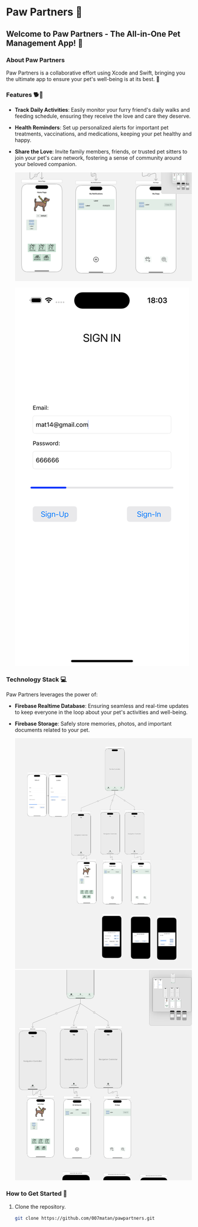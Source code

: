 
# Paw Partners 🐾

## Welcome to Paw Partners - The All-in-One Pet Management App! 🌟

### About Paw Partners
Paw Partners is a collaborative effort using Xcode and Swift, bringing you the ultimate app to ensure your pet's well-being is at its best. 🚀

### Features 🐕🐾
- **Track Daily Activities**: Easily monitor your furry friend's daily walks and feeding schedule, ensuring they receive the love and care they deserve.

- **Health Reminders**: Set up personalized alerts for important pet treatments, vaccinations, and medications, keeping your pet healthy and happy.

- **Share the Love**: Invite family members, friends, or trusted pet sitters to join your pet's care network, fostering a sense of community around your beloved companion.

  ![project-image 1](https://raw.githubusercontent.com/007matan/PawPartner/refs/heads/main/paw_partner_pic_1.png)
  
  ![project-image 4](https://raw.githubusercontent.com/007matan/PawPartner/refs/heads/main/paw_partner_pic_4.png)
  

### Technology Stack 💻
Paw Partners leverages the power of:
- **Firebase Realtime Database**: Ensuring seamless and real-time updates to keep everyone in the loop about your pet's activities and well-being.

- **Firebase Storage**: Safely store memories, photos, and important documents related to your pet.

  ![project-image 3](https://raw.githubusercontent.com/007matan/PawPartner/refs/heads/main/paw_partner_pic_3.png)
  ![project_image_pp](https://raw.githubusercontent.com/007matan/PawPartner/refs/heads/main/project_image_pp.png)

### How to Get Started 🚀
1. Clone the repository.
   ```bash
   git clone https://github.com/007matan/pawpartners.git

